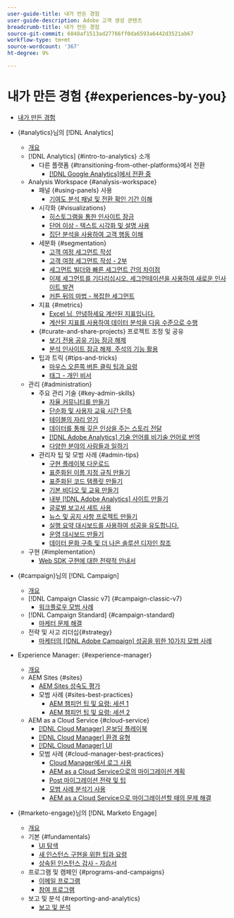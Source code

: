 ```yaml
---
user-guide-title: 내가 만든 경험
user-guide-description: Adobe 고객 생성 콘텐츠
breadcrumb-title: 내가 만든 경험
source-git-commit: 6048af1513ad27766ff0da6593a6442d3521ab67
workflow-type: tm+mt
source-wordcount: '367'
ht-degree: 9%

---
```



# 내가 만든 경험 {#experiences-by-you}

+ [내가 만든 경험](/help/overview.md)

+ {#analytics}님의 [!DNL Analytics]
   + [개요](/help/analytics/overview.md)
   + [!DNL Analytics] {#intro-to-analytics} 소개
      + 다른 플랫폼 {#transitioning-from-other-platforms}에서 전환
         + [ [!DNL Google Analytics]에서 전환 중](../analytics/intro-to-analytics/transitioning-from-other-platforms/transition-from-google-analytics.md)
   + Analysis Workspace {#analysis-workspace}
      + 패널 {#using-panels} 사용
         + [기여도 분석 패널 및 전환 확인 기간 이해](../analytics/analysis-workspace/using-panels/understanding-adobe-analytics-attribution-panel-and-lookback-windows.md)
      + 시각화 {#visualizations}
         + [히스토그램을 통한 인사이트 잠금](../analytics/analysis-workspace/visualizations/unlocking-insights-with-histograms.md)
         + [단어 이상 - 텍스트 시각화 및 설명 사용](../analytics/analysis-workspace/visualizations/more-than-words-using-text-visualizations-and-descriptions.md)
         + [집단 분석을 사용하여 고객 행동 이해](../analytics/analysis-workspace/visualizations/use-cohort-analysis-to-understand-customer-behavior.md)
      + 세분화 {#segmentation}
         + [고객 여정 세그먼트 작성](../analytics/analysis-workspace/segmentation/building-customer-journey-segments.md)
         + [고객 여정 세그먼트 작성 - 2부](../analytics/analysis-workspace/segmentation/building-customer-journey-segments-part-two.md)
         + [세그먼트 빌더와 빠른 세그먼트 간의 차이점](../analytics/analysis-workspace/segmentation/differences-between-the-segment-builder-and-quick-segments.md)
         + [이제 세그먼트를 기다리십시오. 세그먼테이션을 사용하여 새로운 인사이트 발견](../analytics/analysis-workspace/segmentation/segmentation-to-discover-new-insights.md)
         + [커튼 뒤의 마법 - 복잡한 세그먼트](../analytics/analysis-workspace/segmentation/the-magic-behind-the-curtain-complex-segments.md)
      + 지표 {#metrics}
         + [Excel 님, 안녕하세요 계산된 지표입니다.](../analytics/analysis-workspace/metrics/goodbye-excel-hello-calculated-metrics.md)
         + [계산된 지표를 사용하여 데이터 분석을 다음 수준으로 수행](../analytics/analysis-workspace/metrics/take-your-data-analysis-to-the-next-level-with-calculated-metrics.md)
      + {#curate-and-share-projects} 프로젝트 조정 및 공유
         + [보기 전용 공유 기능 잠금 해제](../analytics/analysis-workspace/curate-and-share-projects/unlocking-the-power-of-view-only-sharing.md)
         + [분석 인사이트 잠금 해제, 주석의 기능 활용](../analytics/analysis-workspace/curate-and-share-projects/harnessing-the-power-of-annotations.md)
      + 팁과 트릭 {#tips-and-tricks}
         + [마우스 오른쪽 버튼 클릭 팁과 요령](../analytics/analysis-workspace/tips-and-tricks/right-click-tips-and-tricks-for-more-efficient-workflows.md)
         + [태그 - 개인 비서](../analytics/analysis-workspace/tips-and-tricks/tags-your-personal-assistant.md)
   + 관리 {#administration}
      + 주요 관리 기술 {#key-admin-skills}
         + [자율 커뮤니티를 만들기](../analytics/administration/key-admin-skills/empowered-community.md)
         + [단순화 및 사용자 교육 시간 단축](../analytics/administration/key-admin-skills/simplify-training-users.md)
         + [테이블의 자리 얻기](../analytics/administration/key-admin-skills/gaining-a-seat-at-the-table.md)
         + [데이터를 통해 깊은 인상을 주는 스토리 전달](../analytics/administration/key-admin-skills/telling-impactful-stories-with-data.md)
         + [ [!DNL Adobe Analytics] 기술 언어를 비기술 언어로 번역](../analytics/administration/key-admin-skills/translating-adobe-analytics-technical-language.md)
         + [다양한 분야의 사람들과 일하기](../analytics/administration/key-admin-skills/working-cross-functionally.md)
      + 관리자 팁 및 모범 사례 {#admin-tips}
         + [구현 플레이북 다운로드](../analytics/administration/admin-tips/download-the-adobe-analytics-implementation-playbook.md)
         + [표준화된 이름 지정 규칙 만들기](../analytics/administration/admin-tips/create-standardized-naming-conventions.md)
         + [표준화된 코드 템플릿 만들기](../analytics/administration/admin-tips/create-standardized-code-templates.md)
         + [기본 비디오 및 교육 만들기](../analytics/administration/admin-tips/create-basic-videos-and-training.md)
         + [내부 [!DNL Adobe Analytics] 사이트 만들기](../analytics/administration/admin-tips/create-an-internal-adobe-analytics-site.md)
         + [글로벌 보고서 세트 사용](../analytics/administration/admin-tips/use-a-global-report-suite.md)
         + [뉴스 및 공지 사항 프로젝트 만들기](../analytics/administration/admin-tips/create-a-news-and-announcements-project.md)
         + [실행 요약 대시보드를 사용하여 성공을 유도합니다.](../analytics/administration/admin-tips/driving-success-with-executive-summary-dashboards.md)
         + [운영 대시보드 만들기](../analytics/administration/admin-tips/create-operational-dashboards.md)
         + [데이터 문화 구축 및 더 나은 솔루션 디자인 참조](../analytics/administration/admin-tips/better-sdr.md)
   + 구현 {#implementation}
      + [Web SDK 구현에 대한 전략적 안내서](../analytics/implementation/strategic-guide-to-implementing-web-sdk.md)
+ {#campaign}님의 [!DNL Campaign]
   + [개요](/help/campaign/overview.md)
   + [!DNL Campaign Classic v7] {#campaign-classic-v7}
      + [워크플로우 모범 사례](/help/campaign/ac-v7/workflow-best-practices-for-marketers.md)
   + [!DNL Campaign Standard] {#campaign-standard}
      + [마케터 문제 해결](/help/campaign/acs/troubleshooting-for-marketers.md)
   + 전략 및 사고 리더십{#strategy}
      + [마케터의  [!DNL Adobe Campaign] 성공을 위한 10가지 모범 사례](/help/campaign/10-best-practices-for-marketers.md)
+ Experience Manager: {#experience-manager}
   + [개요](/help/experience-manager/overview.md)
   + AEM Sites {#sites}
      + [AEM Sites 성숙도 평가](/help/experience-manager/sites/expert-resources/maturity-assessment.md)
      + 모범 사례 {#sites-best-practices}
         + [AEM 챔피언 팁 및 요령: 세션 1](/help/experience-manager/sites/expert-resources/champion-tips-1.md)
         + [AEM 챔피언 팁 및 요령: 세션 2](/help/experience-manager/sites/expert-resources/champion-tips-2.md)
   + AEM as a Cloud Service {#cloud-service}
      + [[!DNL Cloud Manager] 온보딩 플레이북](/help/experience-manager/cloud-service/expert-resources/aem-champions/onboarding-playbook.md)
      + [[!DNL Cloud Manager] 환경 유형](/help/experience-manager/cloud-service/expert-resources/aem-champions/environment-types.md)
      + [[!DNL Cloud Manager] UI](/help/experience-manager/cloud-service/expert-resources/aem-champions/cloud-manager-ui.md)
      + 모범 사례 {#cloud-manager-best-practices}
         + [Cloud Manager에서 로그 사용](/help/experience-manager/cloud-service/expert-resources/aem-champions/cloud-manager-using-logs.md)
         + [AEM as a Cloud Service으로의 마이그레이션 계획](/help/experience-manager/cloud-service/expert-resources/aem-champions/migration.md)
         + [Post 마이그레이션 전략 및 팁](/help/experience-manager/cloud-service/expert-resources/aem-champions/post-migration.md)
         + [모범 사례 분석기 사용](/help/experience-manager/cloud-service/expert-resources/aem-champions/best-practice-analyzer.md)
         + [AEM as a Cloud Service으로 마이그레이션할 때의 문제 해결](/help/experience-manager/cloud-service/expert-resources/aem-champions/migration-challenges.md)
+ {#marketo-engage}님의 [!DNL Marketo Engage]
   + [개요](/help/marketo/overview.md)
   + 기본 {#fundamentals}
      + [UI 탐색](/help/marketo/fundamentals/ui-navigation.md)
      + [새 인스턴스 구현을 위한 팁과 요령](https://experienceleague.adobe.com/en/docs/experiences-by-you/implementing-new-instance/overview)
      + [상속된 인스턴스 감사 - 자습서](https://experienceleague.adobe.com/docs/experiences-by-you/auditing-an-inherited-instance/overview.html)
   + 프로그램 및 캠페인 {#programs-and-campaigns}
      + [이메일 프로그램](/help/marketo/programs/email-programs.md)
      + [참여 프로그램](/help/marketo/programs/engagement-programs.md)
   + 보고 및 분석 {#reporting-and-analytics}
      + [보고 및 분석](/help/marketo/reporting/reporting-and-analytics.md)

